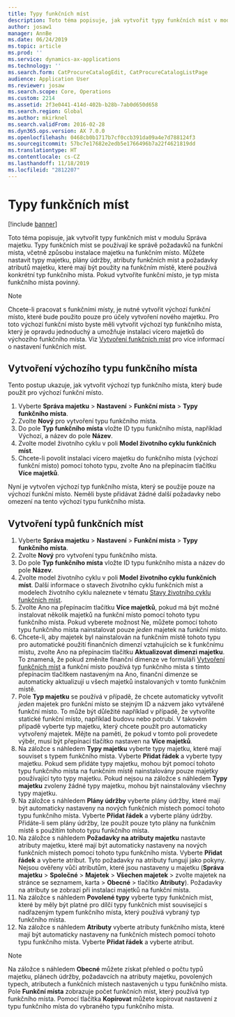 ```yaml
---
title: Typy funkčních míst
description: Toto téma popisuje, jak vytvořit typy funkčních míst v modulu Správa majetku.
author: josaw1
manager: AnnBe
ms.date: 06/24/2019
ms.topic: article
ms.prod: ''
ms.service: dynamics-ax-applications
ms.technology: ''
ms.search.form: CatProcureCatalogEdit, CatProcureCatalogListPage
audience: Application User
ms.reviewer: josaw
ms.search.scope: Core, Operations
ms.custom: 2214
ms.assetid: 2f3e0441-414d-402b-b28b-7ab0d650d658
ms.search.region: Global
ms.author: mkirknel
ms.search.validFrom: 2016-02-28
ms.dyn365.ops.version: AX 7.0.0
ms.openlocfilehash: 0468cb0b1717b7cf0ccb391da09a4e7d788124f3
ms.sourcegitcommit: 57bc7e17682e2edb5e1766496b7a22f4621819dd
ms.translationtype: HT
ms.contentlocale: cs-CZ
ms.lasthandoff: 11/18/2019
ms.locfileid: "2812207"
---
```

# <a name="functional-location-types"></a>Typy funkčních míst

[!include [banner](../../includes/banner.md)]

 

Toto téma popisuje, jak vytvořit typy funkčních míst v modulu Správa majetku. Typy funkčních míst se používají ke správě požadavků na funkční místa, včetně způsobu instalace majetku na funkčním místo. Můžete nastavit typy majetku, plány údržby, atributy funkčních míst a požadavky atributů majetku, které mají být použity na funkčním místě, které používá konkrétní typ funkčního místa. Pokud vytvoříte funkční místo, je typ místa funkčního místa povinný.

>[!NOTE] 
>Chcete-li pracovat s funkčními místy, je nutné vytvořit výchozí funkční místo, které bude použito pouze pro účely vytvoření nového majetku. Pro toto výchozí funkční místo byste měli vytvořit výchozí typ funkčního místa, který je opravdu jednoduchý a umožňuje instalaci vícero majetků do výchozího funkčního místa. Viz [Vytvoření funkčních míst](../functional-locations/create-functional-locations.md) pro více informací o nastavení funkčních míst.

## <a name="create-a-default-functional-location-type"></a>Vytvoření výchozího typu funkčního místa

Tento postup ukazuje, jak vytvořit výchozí typ funkčního místa, který bude použit pro výchozí funkční místo.

1. Vyberte **Správa majetku** > **Nastavení** > **Funkční místa** > **Typy funkčního místa**.
2. Zvolte **Nový** pro vytvoření typu funkčního místa.
3. Do pole **Typ funkčního místa** vložte ID typu funkčního místa, například Výchozí, a název do pole **Název**.
4. Zvolte model životního cyklu v poli **Model životního cyklu funkčních míst**.
5. Chcete-li povolit instalaci vícero majetku do funkčního místa (výchozí funkční místo) pomocí tohoto typu, zvolte Ano na přepínacím tlačítku **Více majetků**.

Nyní je vytvořen výchozí typ funkčního místa, který se použije pouze na výchozí funkční místo. Neměli byste přidávat žádné další požadavky nebo omezení na tento výchozí typu funkčního místa.


## <a name="create-functional-location-types"></a>Vytvoření typů funkčních míst

1. Vyberte **Správa majetku** > **Nastavení** > **Funkční místa** > **Typy funkčního místa**.
2. Zvolte **Nový** pro vytvoření typu funkčního místa.
3. Do pole **Typ funkčního místa** vložte ID typu funkčního místa a název do pole **Název**.
4. Zvolte model životního cyklu v poli **Model životního cyklu funkčních míst**. Další informace o stavech životního cyklu funkčních míst a modelech životního cyklu naleznete v tématu [Stavy životního cyklu funkčních míst](../setup-for-functional-locations/functional-location-stages.md).
5. Zvolte Ano na přepínacím tlačítku **Více majetků**, pokud má být možné instalovat několik majetků na funkční místo pomocí tohoto typu funkčního místa. Pokud vyberete možnost Ne, můžete pomocí tohoto typu funkčního místa nainstalovat pouze *jeden* majetek na funkční místo.
6. Chcete-li, aby majetek byl nainstalován na funkčním místě tohoto typu pro automatické použití finančních dimenzí vztahujících se k funkčnímu místu, zvolte Ano na přepínacím tlačítku **Aktualizovat dimenzi majetku**. To znamená, že pokud změníte finanční dimenze ve formuláři [Vytvoření funkčních míst](../functional-locations/create-functional-locations.md) a funkční místo používá typ funkčního místa s tímto přepínacím tlačítkem nastaveným na Ano, finanční dimenze se automaticky aktualizují u všech majetků instalovaných v tomto funkčním místě.
7. Pole **Typ majetku** se používá v případě, že chcete automaticky vytvořit *jeden* majetek pro funkční místo se stejným ID a názvem jako vytvářené funkční místo. To může být důležité například v případě, že vytvoříte statické funkční místo, například budovu nebo potrubí. V takovém případě vyberte typ majetku, který chcete použít pro automaticky vytvořený majetek. Mějte na paměti, že pokud v tomto poli provedete výběr, musí být přepínací tlačítko nastaven na **Více majetků**.
8. Na záložce s náhledem **Typy majetku** vyberte typy majetku, které mají souviset s typem funkčního místa. Vyberte **Přidat řádek** a vyberte typy majetku. Pokud sem přidáte typy majetku, mohou být pomocí tohoto typu funkčního místa na funkčním místě nainstalovány pouze majetky používající tyto typy majetku. Pokud nejsou na záložce s náhledem **Typy majetku** zvoleny žádné typy majetku, mohou být nainstalovány všechny typy majetku.
9. Na záložce s náhledem **Plány údržby** vyberte plány údržby, které mají být automaticky nastaveny na nových funkčních místech pomocí tohoto typu funkčního místa. Vyberte **Přidat řádek** a vyberte plány údržby. Přidáte-li sem plány údržby, lze použít pouze tyto plány na funkčním místě s použitím tohoto typu funkčního místa.
10. Na záložce s náhledem **Požadavky na atributy majetku** nastavte atributy majetku, které mají být automaticky nastaveny na nových funkčních místech pomocí tohoto typu funkčního místa. Vyberte **Přidat řádek** a vyberte atribut. Tyto požadavky na atributy fungují jako pokyny. Nejsou ověřeny vůči atributům, které jsou nastaveny u majetku (**Správa majetku** > **Společné** > **Majetek** > **Všechen majetek** > zvolte majetek na stránce se seznamem, karta > **Obecné** > tlačítko **Atributy**). Požadavky na atributy se zobrazí při instalaci majetků na funkční místa.
11. Na záložce s náhledem **Povolené typy** vyberte typy funkčních míst, které by měly být platné pro dílčí typy funkčních míst související s nadřazeným typem funkčního místa, který používá vybraný typ funkčního místa.
12. Na záložce s náhledem **Atributy** vyberte atributy funkčního místa, které mají být automaticky nastaveny na funkčních místech pomocí tohoto typu funkčního místa. Vyberte **Přidat řádek** a vyberte atribut.


>[!NOTE] 
>Na záložce s náhledem **Obecné** můžete získat přehled o počtu typů majetku, plánech údržby, požadavcích na atributy majetku, povolených typech, atributech a funkčních místech nastavených u typu funkčního místa. Pole **Funkční místa** zobrazuje počet funkčních míst, který používá typ funkčního místa. Pomocí tlačítka **Kopírovat** můžete kopírovat nastavení z typu funkčního místa do vybraného typu funkčního místa.
